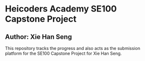 # Heicoders Academy SE100 Capstone Project
## Author: Xie Han Seng

This repository tracks the progress and also acts as the submission platform for the SE100 Capstone Project for Xie Han Seng.
